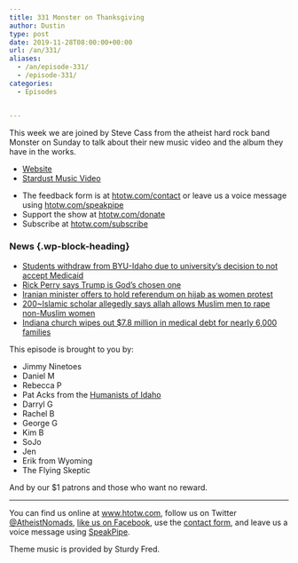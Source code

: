 ```yaml
---
title: 331 Monster on Thanksgiving
author: Dustin
type: post
date: 2019-11-28T08:00:00+00:00
url: /an/331/
aliases:
  - /an/episode-331/
  - /episode-331/
categories:
  - Episodes


---
```

<div id="buzzsprout-player-10552778"></div><script src="https://www.buzzsprout.com/1983601/10552778-331-monster-on-thanksgiving.js?container_id=buzzsprout-player-10552778&player=small" type="text/javascript" charset="utf-8"></script>

This week we are joined by Steve Cass from the atheist hard rock band Monster on Sunday to talk about their new music video and the album they have in the works.

  * [Website][1]
  * [Stardust Music Video][2]

<!--more-->

 * The feedback form is at [htotw.com/contact](https://htotw.com/contact) or leave us a voice message using <a href="https://htotw.com/speakpipe" target="_blank" rel="noopener noreferrer">htotw.com/speakpipe</a>
 * Support the show at <a href="https://htotw.com/donate" target="_blank" rel="noopener noreferrer">htotw.com/donate</a>
 * Subscribe at <a href="https://htotw.com/subscribe" target="_blank" rel="noopener noreferrer">htotw.com/subscribe</a>

### News {.wp-block-heading}

  * [Students withdraw from BYU-Idaho due to university’s decision to not accept Medicaid][3]
  * [Rick Perry says Trump is God’s chosen one][4]
  * [Iranian minister offers to hold referendum on hijab as women protest][5]
  * [200~Islamic scholar allegedly says allah allows Muslim men to rape non-Muslim women][6]
  * [Indiana church wipes out $7.8 million in medical debt for nearly 6,000 families][7]

This episode is brought to you by:

  * Jimmy Ninetoes
  * Daniel M
  * Rebecca P
  * Pat Acks from the <a href="https://www.humanistsofidaho.org" target="_blank" rel="noopener noreferrer">Humanists of Idaho</a>
  * Darryl G
  * Rachel B
  * George G
  * Kim B
  * SoJo
  * Jen
  * Erik from Wyoming
  * The Flying Skeptic

And by our $1 patrons and those who want no reward.

<hr class="wp-block-separator" />

You can find us online at <a href="https://www.htotw.com/" target="_blank" rel="noopener noreferrer">www.htotw.com</a>, follow us on Twitter <a href="https://htotw.com/twitter" target="_blank" rel="noopener noreferrer">@AtheistNomads</a>, <a href="https://htotw.com/facebook" target="_blank" rel="noopener noreferrer">like us on Facebook</a>, use the [contact form](https://htotw.com/contact), and leave us a voice message using <a href="https://htotw.com/speakpipe" target="_blank" rel="noopener noreferrer">SpeakPipe</a>.

Theme music is provided by Sturdy Fred.

 [1]: https://monsteronsunday.com/
 [2]: https://www.youtube.com/watch?v=G1RrJMIAYGs
 [3]: https://fox13now.com/2019/11/22/students-withdraw-from-byu-idaho-due-to-universitys-decision-to-not-accept-medic
 [4]: https://www.newsweek.com/fox-news-rick-perry-trump-god-1473773
 [5]: https://stockdailydish.com/iranian-minister-offers-to-hold-referendum-on-hijab-as-women-protest/
 [6]: https://www.express.co.uk/news/world/635942/Islam-Scholar-Saud-Saleh-Cairo-Slavery-Muslim-Women-Pagan-ISIS-Al-Azhar-University-Egypt
 [7]: https://www.fox5vegas.com/news/us_world_news/indiana-church-wipes-out-million-in-medical-debt-for-nearly/article_10e8937c-5b13-5e90-8618-647388076d0b.html